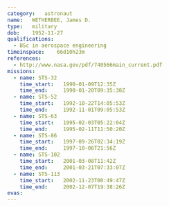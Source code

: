 ```yaml
---
category:	astronaut
name:	WETHERBEE, James D.
type:	military
dob:	1952-11-27
qualifications:
  - BSc in aerospace engineering
timeinspace:	66d10h23m
references:
  - http://www.nasa.gov/pdf/740566main_current.pdf
missions:
  - name: STS-32
    time_start:   1990-01-09T12:35Z
    time_end:     1990-01-20T09:35:38Z
  - name: STS-52
    time_start:   1992-10-22T14:05:53Z
    time_end:     1992-11-01T09:05:53Z
  - name: STS-63
    time_start:   1995-02-03T05:22:04Z
    time_end:     1995-02-11T11:50:20Z
  - name: STS-86
    time_start:   1997-09-26T02:34:19Z
    time_end:     1997-10-06T21:56Z
  - name: STS-102
    time_start:   2001-03-08T11:42Z
    time_end:     2001-03-21T07:33:07Z
  - name: STS-113
    time_start:   2002-11-23T00:49:47Z
    time_end:     2002-12-07T19:38:26Z
evas:
---
```

